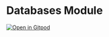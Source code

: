 # Databases Module

[![Open in Gitpod](https://gitpod.io/button/open-in-gitpod.svg)](https://gitpod.io/#https://github.com/rijkvp/databases_module)
